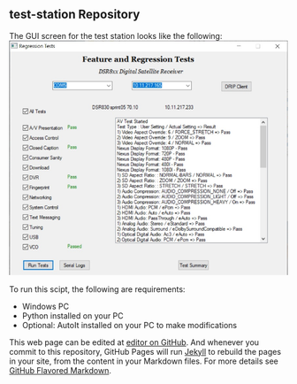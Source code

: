 ## test-station Repository

The GUI screen for the test station looks like the following:
![Image of test-station](RegressionTest.jpg)

To run this scipt, the following are requirements:
- Windows PC
- Python installed on your PC
- Optional: AutoIt installed on your PC to make modifications

This web page can be edited at [editor on GitHub](https://github.com/1Bob-coder/test-station/edit/gh-pages/index.md).  And whenever you commit to this repository, GitHub Pages will run [Jekyll](https://jekyllrb.com/) to rebuild the pages in your site, from the content in your Markdown files.  For more details see [GitHub Flavored Markdown](https://guides.github.com/features/mastering-markdown/).
